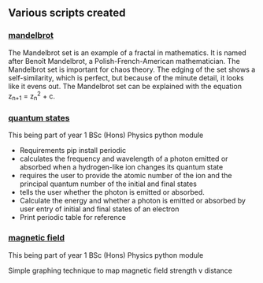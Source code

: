## Various scripts created

### [mandelbrot](https://raw.githubusercontent.com/D4nk0St0rM/various_python_maths_science/main/mandlebrot.py)

The Mandelbrot set is an example of a fractal in mathematics. It is named after Benoît Mandelbrot, a Polish-French-American mathematician.  The Mandelbrot set is important for chaos theory. The edging of the set shows a self-similarity, which is perfect, but because of the minute detail, it looks like it evens out. The Mandelbrot set can be explained with the equation z<sub>n+1</sub> = z<sub>n</sub><sup>2</sup> + c. 


### [quantum states](https://raw.githubusercontent.com/D4nk0St0rM/various_python/main/quantum_states.py)

This being part of year 1 BSc (Hons) Physics python module

- Requirements pip install periodic
- calculates the frequency and wavelength of a photon emitted or absorbed when a hydrogen-like ion changes its quantum state
- requires the user to provide the atomic number of the ion and the principal quantum number of the initial and final states
- tells the user whether the photon is emitted or absorbed.
- Calculate the energy and whether a photon is emitted or absorbed by user entry of initial and final states of an electron
- Print periodic table for reference 

### [magnetic field](https://raw.githubusercontent.com/D4nk0St0rM/various_coding/main/magnetic_field.py)

This being part of year 1 BSc (Hons) Physics python module

Simple graphing technique to map magnetic field strength v distance

